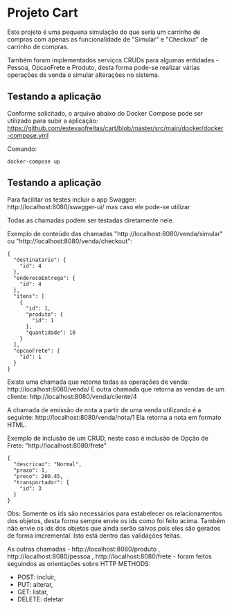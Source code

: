 # Projeto Cart

Este projeto é uma pequena simulação do que seria um carrinho de compras com apenas as funcionalidade de "Simular" e "Checkout" de carrinho de compras.

Também foram implementados serviços CRUDs para algumas entidades - Pessoa, OpcaoFrete e Produto, desta forma pode-se realizar várias operações de venda e simular alterações no sistema. 

## Testando a aplicação

Conforme solicitado, o arquivo abaixo do Docker Compose pode ser utilizado para subir a aplicação: https://github.com/estevaofreitas/cart/blob/master/src/main/docker/docker-compose.yml

Comando:

```
docker-compose up
```

## Testando a aplicação

Para facilitar os testes incluir o app Swagger: http://localhost:8080/swagger-ui/ mas caso ele pode-se utilizar

Todas as chamadas podem ser testadas diretamente nele.

Exemplo de conteúdo das chamadas "http://localhost:8080/venda/simular" ou "http://localhost:8080/venda/checkout":

```
{
  "destinatario": {
    "id": 4
  },
  "enderecoEntrega": {
    "id": 4
  },
  "itens": [
    {
      "id": 1,
      "produto": {
        "id": 1
      },
      "quantidade": 10
    }
  ],
  "opcaoFrete": {
    "id": 1
  }
}
```
Existe uma chamada que retorna todas as operações de venda: http://localhost:8080/venda/ 
E outra chamada que retorna as vendas de um cliente: http://localhost:8080/venda/cliente/4

A chamada de emissão de nota a partir de uma venda utilizando é a seguinte: http://localhost:8080/venda/nota/1
Ela retorna a nota em formato HTML.

Exemplo de inclusão de um CRUD, neste caso é inclusão de Opção de Frete: "http://localhost:8080/frete"

```
{
  "descricao": "Normal",
  "prazo": 1,
  "preco": 200.45,
  "transportador": {
    "id": 3
  }
}
```
Obs: Somente os ids são necessários para estabelecer os relacionamentos dos objetos, desta forma sempre envie os ids como foi feito acima. 
Também não envie os ids dos objetos que ainda serão salvos pois eles são gerados de forma imcremental. Isto está dentro das validações feitas.

As outras chamadas - http://localhost:8080/produto , http://localhost:8080/pessoa , http://localhost:8080/frete - foram feitos seguindos as orientações sobre HTTP METHODS:
- POST: incluir, 
- PUT: alterar,
- GET: listar,
- DELETE: deletar
